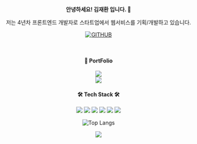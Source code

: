 <div align="center">
  
<br>
  
  <strong>안녕하세요! 김재환 입니다. 👋</strong>
  
  
  <p>저는 4년차 프론트엔드 개발자로 스타트업에서 웹서비스를 기획/개발하고 있습니다.</p>
      
  [![GITHUB](https://hits.seeyoufarm.com/api/count/incr/badge.svg?url=https%3A%2F%2Fgithub.com%2Fjiholee0&count_bg=%23F29494&title_bg=%232F2E2E&icon=github.svg&icon_color=%23FFFFFF&title=GITHUB&edge_flat=false)](https://github.com/jxxh204)

<br>

 <h4 align="center">🔎 PortFolio</h4>
 
<div>
    <a href="https://www.notion.so/jamkim/JaeHwan-Kim-1ea77cba02054688854dc9b7c177a167?pvs=4">
        <img src="https://img.shields.io/badge/Notion-000000?style=for-the-badge&logo=Notion&logoColor=white"> 
    </a>
  </div>
<div>
    <a href="http://hwajae.kr">
        <img src="https://img.shields.io/badge/web-000000?style=for-the-badge&logo=apple&logoColor=white"> 
    </a>
</div>

<h4 align="center">🛠 Tech Stack 🛠️</h4>
  
<p align="center">
   <img src="https://img.shields.io/badge/TypeScript-3178C6?style=flat-square&logo=TypeScript&logoColor=white" />
  <img src="https://img.shields.io/badge/Vue-4FC08D?style=flat-square&logo=vuedotjs&logoColor=white" />
  <img src="https://img.shields.io/badge/React-61DAFB?style=flat-square&logo=React&logoColor=white" />
  <img src="https://img.shields.io/badge/Electron-47848F?style=flat-square&logo=Electron&logoColor=white" />
  <img src="https://img.shields.io/badge/Tailwindcss-06B6D4?style=flat-square&logo=tailwindcss&logoColor=white" />
  <img src="https://img.shields.io/badge/WebRTC-333333?style=flat-square&logo=webrtc&logoColor=white" />
</p>

![Top Langs](https://github-readme-stats.vercel.app/api/top-langs/?username=jxxh204&layout=compact)

<div>
    <a href="mailto:ahhancom@gmail.com">
        <img src="https://img.shields.io/badge/Gmail-EA4335?style=for-the-badge&logo=Gmail&logoColor=white"> 
    </a>
</div

</div>


